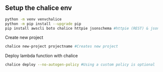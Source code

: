 ## Setup the chalice env
```sh
python -m venv venvchalice
python -m pip install --upgrade pip
pip install awscli boto chalice httpie jsonschema #httpie (REST) & jsonschema is optional
```

Create new project
```sh
chalice new-project projectname #Creates new project

```


Deploy lambda function with chalice 
```sh
chalice deploy --no-autogen-policy #Using a custom policy is optional

```


